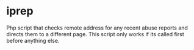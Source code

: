# iprep
Php script that checks remote address for any recent abuse reports and directs them to a different page.
This script only works if its called first before anything else.
